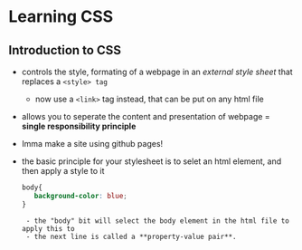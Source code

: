 # Learning CSS

## Introduction to CSS

 - controls the style, formating of a webpage in an *external style sheet* that replaces a ```<style> tag```
    - now use a ```<link>``` tag instead, that can be put on any html file
 - allows you to seperate the content and presentation of webpage = **single responsibility principle**

 - Imma make a site using github pages!

 - the basic principle for your stylesheet is to selet an html element, and then apply a style to it
     ``` css
     body{
        background-color: blue;
    }
    ```
        - the "body" bit will select the body element in the html file to apply this to
        - the next line is called a **property-value pair**. 





